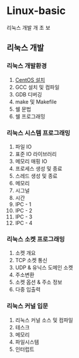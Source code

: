 # Linux-basic
리눅스 개발 개 초 보

## 리눅스 개발
### 리눅스 개발환경
  1. [CentOS 설치](https://github.com/accidentlywoo/TIL/blob/main/Linux-basic/Linux-development/README-1.md)
  2. GCC 설치 및 컴파일
  3. GDB 디버깅
  4. make 및 Makefile
  5. 쉘 문법
  6. 쉘 프로그래밍
   
### 리눅스 시스템 프로그래밍
  1. 파일 IO
  2. 표준 IO 라이브러리
  3. 메모리 매핑 IO
  4. 프로세스 생성 및 종료
  5. 스레드 생성 및 종료
  6. 메모리
  7. 시그널
  8. 시간
  9. IPC - 1
  10. IPC - 2
  11. IPC - 3
  12. IPC - 4

### 리눅스 소켓 프로그래밍
  1. 소켓 개요
  2. TCP 소켓 통신
  3. UDP & 유닉스 도메인 소켓
  4. 주소변환
  5. 소켓 옵션 & 주소 정보
  6. 다중 입출력
   
### 리눅스 커널 입문
  1. 리눅스 커널 소스 및 컴파일
  2. 테스크
  3. 메모리
  4. 파일시스템
  5. 인터럽트


